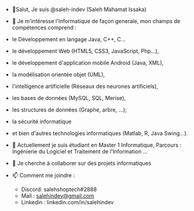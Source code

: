 - 👋Salut, Je suis @saleh-indev (Saleh Mahamat Issaka)
- 👀 Je m'intéresse l'Informatique de façon generale, mon champs  de compétences comprend :
- le Développement en langage Java, C++, C...
- le développement Web (HTML5, CSS3, JavaScript, Php...),
- le développement d'application mobile Android (Java, XML),
- la modélisation orientée objet (UML),
- l'intelligence artificielle (Réseaux des neurones artificiels),
- les bases de données (MySQL, SQL, Merise),
- les structures de données (Graphe, arbre, ...);
- la sécurité informatique
- et bien d'autres technologies informatiques (Matlab, R, Java Swing...).

- 🌱 Actuellement je suis étudiant en Master 1 Informatique,  Parcours : Ingénierie du Logiciel et Traitement de l'Information  ...
- 💞️ Je cherche à collaborer sur des projets informatiques 
- 📫 Comment me joindre :
   - Discord:  salehshoptech#2888
   - Mail :  salehindev@gmail.com
   - Linkedin :  linkedin.com/in/salehindev
   
